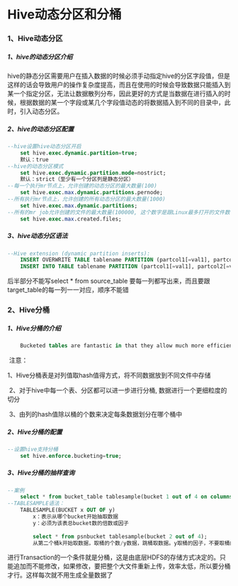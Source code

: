 # Hive动态分区和分桶

### 1、Hive动态分区

##### 		1、hive的动态分区介绍

​		hive的静态分区需要用户在插入数据的时候必须手动指定hive的分区字段值，但是这样的话会导致用户的操作复杂度提高，而且在使用的时候会导致数据只能插入到某一个指定分区，无法让数据散列分布，因此更好的方式是当数据在进行插入的时候，根据数据的某一个字段或某几个字段值动态的将数据插入到不同的目录中，此时，引入动态分区。

##### 		2、hive的动态分区配置

```sql
--hive设置hive动态分区开启
	set hive.exec.dynamic.partition=true;
	默认：true
--hive的动态分区模式
	set hive.exec.dynamic.partition.mode=nostrict;
	默认：strict（至少有一个分区列是静态分区）
--每一个执行mr节点上，允许创建的动态分区的最大数量(100)
	set hive.exec.max.dynamic.partitions.pernode;
--所有执行mr节点上，允许创建的所有动态分区的最大数量(1000)	
	set hive.exec.max.dynamic.partitions;
--所有的mr job允许创建的文件的最大数量(100000, 这个数字是跟Linux最多打开的文件数目挂钩的, 差不多每1G内存打开100000个文件)	
	set hive.exec.max.created.files;
```

##### 		3、hive动态分区语法

```sql
--Hive extension (dynamic partition inserts):
	INSERT OVERWRITE TABLE tablename PARTITION (partcol1[=val1], partcol2[=val2] ...) 		select_statement FROM from_statement;
	INSERT INTO TABLE tablename PARTITION (partcol1[=val1], partcol2[=val2] ...) 			select_statement FROM from_statement;
```
后半部分不能写select * from source_table 要每一列都写出来，而且要跟target_table的每一列一一对应，顺序不能错

### 2、Hive分桶

##### 		1、Hive分桶的介绍

```sql
	Bucketed tables are fantastic in that they allow much more efficient sampling than do non-bucketed tables, and they may later allow for time saving operations such as mapside joins. However, the bucketing specified at table creation is not enforced when the table is written to, and so it is possible for the table's metadata to advertise properties which are not upheld by the table's actual layout. This should obviously be avoided. Here's how to do it right.
```

​		注意：

​			1、Hive分桶表是对列值取hash值得方式，将不同数据放到不同文件中存储

​			2、对于hive中每一个表、分区都可以进一步进行分桶, 数据进行一个更细粒度的切分

​			3、由列的hash值除以桶的个数来决定每条数据划分在哪个桶中

##### 		2、Hive分桶的配置

```sql
--设置hive支持分桶
	set hive.enforce.bucketing=true;
```

##### 		3、Hive分桶的抽样查询

```sql
--案例
	select * from bucket_table tablesample(bucket 1 out of 4 on columns)
--TABLESAMPLE语法：
	TABLESAMPLE(BUCKET x OUT OF y)
		x：表示从哪个bucket开始抽取数据
		y：必须为该表总bucket数的倍数或因子
		
		select * from psnbucket tablesample(bucket 2 out of 4); 
		从第二个桶k开始取数据，取桶的个数/y数据，跳桶取数据。y取桶的因子，不要取桶的倍数，否则会触发hive的一个bug
```
进行Transaction的一个条件就是分桶，这是由底层HDFS的存储方式决定的。只能追加而不能修改，如果修改，要把整个大文件重新上传，效率太低，所以要分桶才行。这样每次就不用生成全量数据了
